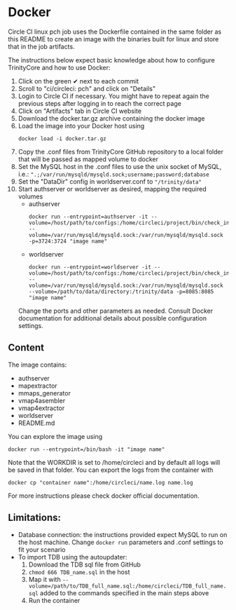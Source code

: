 # Docker
Circle CI linux pch job uses the Dockerfile contained in the same folder as this README to create an image with the binaries built for linux and store that in the job artifacts.

The instructions below expect basic knowledge about how to configure TrinityCore and how to use Docker:
1. Click on the green ✔ next to each commit
1. Scroll to "ci/circleci: pch" and click on "Details"
1. Login to Circle CI if necessary. You might have to repeat again the previous steps after logging in to reach the correct page
1. Click on "Artifacts" tab in Circle CI website
1. Download the docker.tar.gz archive containing the docker image
1. Load the image into your Docker host using
    ```
    docker load -i docker.tar.gz
    ```
1. Copy the .conf files from TrinityCore GitHub repository to a local folder that will be passed as mapped volume to docker
1. Set the MySQL host in the .conf files to use the unix socket of MySQL, i.e.: ``".;/var/run/mysqld/mysqld.sock;username;password;database``
1. Set the "DataDir" config in worldserver.conf to ``"/trinity/data"``
1. Start authserver or worldserver as desired, mapping the required volumes
    - authserver
        ```
        docker run --entrypoint=authserver -it --volume=/host/path/to/configs:/home/circleci/project/bin/check_install/etc --volume=/var/run/mysqld/mysqld.sock:/var/run/mysqld/mysqld.sock -p=3724:3724 "image name"
        ```
    - worldserver
        ```
        docker run --entrypoint=worldserver -it --volume=/host/path/to/configs:/home/circleci/project/bin/check_install/etc --volume=/var/run/mysqld/mysqld.sock:/var/run/mysqld/mysqld.sock --volume=/path/to/data/directory:/trinity/data -p=8085:8085 "image name"
        ```
    Change the ports and other parameters as needed. Consult Docker documentation for additional details about possible configuration settings.

## Content
The image contains:
- authserver
- mapextractor
- mmaps_generator
- vmap4asembler
- vmap4extractor
- worldserver
- README&#46;md

You can explore the image using
```
docker run --entrypoint=/bin/bash -it "image name"
```
Note that the WORKDIR is set to /home/circleci and by default all logs will be saved in that folder. You can export the logs from the container with
```
docker cp "container name":/home/circleci/name.log name.log
```

For more instructions please check docker official documentation.

## Limitations:
- Database connection: the instructions provided expect MySQL to run on the host machine. Change ``docker run`` parameters and .conf settings to fit your scenario
- To import TDB using the autoupdater:
  1. Download the TDB sql file from GitHub
  1. ``chmod 666 TDB_name.sql`` in the host
  1. Map it with ``--volume=/path/to/TDB_full_name.sql:/home/circleci/TDB_full_name.sql`` added to the commands specified in the main steps above
  1. Run the container
